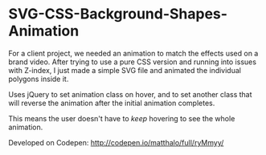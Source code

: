 # SVG-CSS-Background-Shapes-Animation

For a client project, we needed an animation to match the effects used on a brand video. After trying to use a pure CSS version and running into issues with Z-index, I just made a simple SVG file and animated the individual polygons inside it.

Uses jQuery to set animation class on hover, and to set another class that will reverse the animation after the initial animation completes.

This means the user doesn't have to *keep* hovering to see the whole animation.

Developed on Codepen: http://codepen.io/matthalo/full/ryMmyy/
